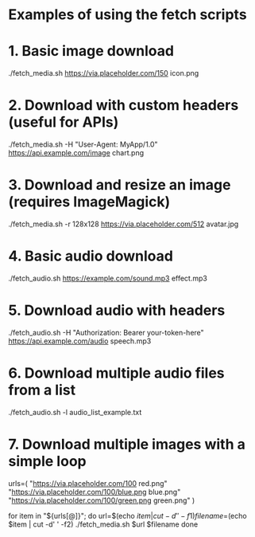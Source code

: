 # Examples of using the fetch scripts

# 1. Basic image download
./fetch_media.sh https://via.placeholder.com/150 icon.png

# 2. Download with custom headers (useful for APIs)
./fetch_media.sh -H "User-Agent: MyApp/1.0" https://api.example.com/image chart.png

# 3. Download and resize an image (requires ImageMagick)
./fetch_media.sh -r 128x128 https://via.placeholder.com/512 avatar.jpg

# 4. Basic audio download
./fetch_audio.sh https://example.com/sound.mp3 effect.mp3

# 5. Download audio with headers
./fetch_audio.sh -H "Authorization: Bearer your-token-here" https://api.example.com/audio speech.mp3

# 6. Download multiple audio files from a list
./fetch_audio.sh -l audio_list_example.txt

# 7. Download multiple images with a simple loop
urls=(
    "https://via.placeholder.com/100 red.png"
    "https://via.placeholder.com/100/blue.png blue.png"
    "https://via.placeholder.com/100/green.png green.png"
)

for item in "${urls[@]}"; do
    url=$(echo $item | cut -d' ' -f1)
    filename=$(echo $item | cut -d' ' -f2)
    ./fetch_media.sh $url $filename
done